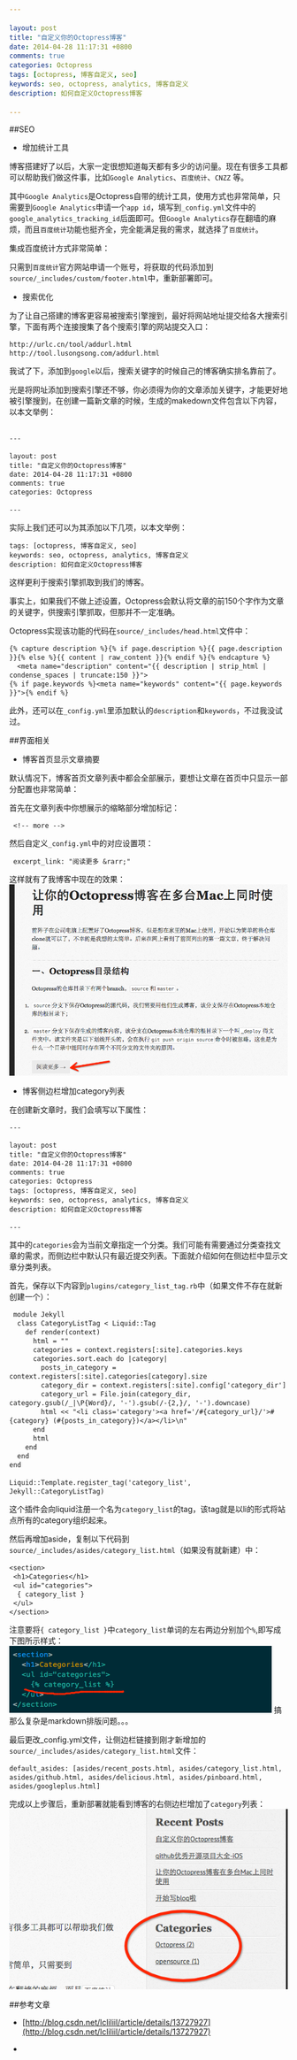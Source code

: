 ```yaml
---

layout: post
title: "自定义你的Octopress博客"
date: 2014-04-28 11:17:31 +0800
comments: true
categories: Octopress
tags: [octopress, 博客自定义, seo]
keywords: seo, octopress, analytics, 博客自定义
description: 如何自定义Octopress博客

---
```



##SEO

* 增加统计工具

博客搭建好了以后，大家一定很想知道每天都有多少的访问量。现在有很多工具都可以帮助我们做这件事，比如`Google Analytics`、`百度统计`、`CNZZ` 等。

其中`Google Analytics`是Octopress自带的统计工具，使用方式也非常简单，只需要到`Google Analytics`申请一个`app id`，填写到`_config.yml`文件中的`google_analytics_tracking_id`后面即可。但`Google Analytics`存在翻墙的麻烦，而且`百度统计`功能也挺齐全，完全能满足我的需求，就选择了`百度统计`。

集成百度统计方式非常简单：

只需到`百度统计`官方网站申请一个账号，将获取的代码添加到`source/_includes/custom/footer.html`中，重新部署即可。

 <!-- more -->

* 搜索优化

为了让自己搭建的博客更容易被搜索引擎搜到，最好将网站地址提交给各大搜索引擎，下面有两个连接搜集了各个搜索引擎的网站提交入口：

```
http://urlc.cn/tool/addurl.html
http://tool.lusongsong.com/addurl.html
```

我试了下，添加到`google`以后，搜索关键字的时候自己的博客确实排名靠前了。


光是将网址添加到搜索引擎还不够，你必须得为你的文章添加关键字，才能更好地被引擎搜到，在创建一篇新文章的时候，生成的makedown文件包含以下内容，以本文举例：

```

---

layout: post
title: "自定义你的Octopress博客"
date: 2014-04-28 11:17:31 +0800
comments: true
categories: Octopress

---
```

实际上我们还可以为其添加以下几项，以本文举例：

```
tags: [octopress, 博客自定义, seo]
keywords: seo, octopress, analytics, 博客自定义
description: 如何自定义Octopress博客
```

这样更利于搜索引擎抓取到我们的博客。

事实上，如果我们不做上述设置，Octopress会默认将文章的前150个字作为文章的关键字，供搜索引擎抓取，但那并不一定准确。

Octopress实现该功能的代码在`source/_includes/head.html`文件中：

```
{% capture description %}{% if page.description %}{{ page.description }}{% else %}{{ content | raw_content }}{% endif %}{% endcapture %}
  <meta name="description" content="{{ description | strip_html | condense_spaces | truncate:150 }}">
{% if page.keywords %}<meta name="keywords" content="{{ page.keywords }}">{% endif %}
```

此外，还可以在`_config.yml`里添加默认的`description`和`keywords`，不过我没试过。



##界面相关

* 博客首页显示文章摘要

默认情况下，博客首页文章列表中都会全部展示，要想让文章在首页中只显示一部分配置也非常简单：

首先在文章列表中你想展示的缩略部分增加标记：

```
 <!-- more -->

```


然后自定义`_config.yml`中的对应设置项：

```
 excerpt_link: "阅读更多 &rarr;"
```

这样就有了我博客中现在的效果：
![read more](https://github.com/wangzz/wangzz.github.com/blob/master/images/336C83D8-ADEB-49A2-93D6-815A74509434.png?raw=true)

* 博客侧边栏增加category列表

在创建新文章时，我们会填写以下属性：

```
---

layout: post
title: "自定义你的Octopress博客"
date: 2014-04-28 11:17:31 +0800
comments: true
categories: Octopress
tags: [octopress, 博客自定义, seo]
keywords: seo, octopress, analytics, 博客自定义
description: 如何自定义Octopress博客

---
```



其中的`categories`会为当前文章指定一个分类。我们可能有需要通过分类查找文章的需求，而侧边栏中默认只有最近提交列表。下面就介绍如何在侧边栏中显示文章分类列表。


首先，保存以下内容到`plugins/category_list_tag.rb`中（如果文件不存在就新创建一个）：


```
 module Jekyll
  class CategoryListTag < Liquid::Tag
    def render(context)
      html = ""
      categories = context.registers[:site].categories.keys
      categories.sort.each do |category|
        posts_in_category = context.registers[:site].categories[category].size
        category_dir = context.registers[:site].config['category_dir']
        category_url = File.join(category_dir, category.gsub(/_|\P{Word}/, '-').gsub(/-{2,}/, '-').downcase)
        html << "<li class='category'><a href='/#{category_url}/'>#{category} (#{posts_in_category})</a></li>\n"
      end
      html
    end
  end
end

Liquid::Template.register_tag('category_list', Jekyll::CategoryListTag)

```


这个插件会向liquid注册一个名为`category_list`的tag，该tag就是以li的形式将站点所有的category组织起来。


然后再增加aside，复制以下代码到`source/_includes/asides/category_list.html`（如果没有就新建）中：

```
<section>
 <h1>Categories</h1>
 <ul id="categories">
  { category_list }
 </ul>
</section>
```
注意要将`{ category_list }`中`category_list`单词的左右两边分别加个`%`,即写成下图所示样式：
![categorylist_pic](https://github.com/wangzz/wangzz.github.com/blob/master/images/D04878A8-B17E-4B76-A8FD-E4938C293B84.png?raw=true)
搞那么复杂是markdown排版问题。。。

最后更改_config.yml文件，让侧边栏链接到刚才新增加的`source/_includes/asides/category_list.html`文件：


```
default_asides: [asides/recent_posts.html, asides/category_list.html, asides/github.html, asides/delicious.html, asides/pinboard.html, asides/googleplus.html]

```

完成以上步骤后，重新部署就能看到博客的右侧边栏增加了`category`列表：
![category](https://github.com/wangzz/wangzz.github.com/blob/master/images/ED4CED7F-41A1-4A2C-9681-79D73342B4B0.png?raw=true)








##参考文章

* [http://blog.csdn.net/lcliliil/article/details/13727927](http://blog.csdn.net/lcliliil/article/details/13727927)

*
